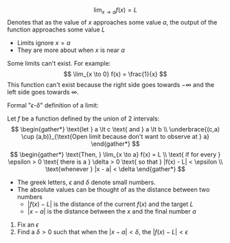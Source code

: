 $$
\lim_{x \to a} f(x) = L
$$
Denotes that as the value of $x$ approaches some value $a$, the output of the function approaches some value $L$

- Limits ignore $x=a$
- They are more about when $x$ is near $a$

Some limits can't exist. For example:
$$
\lim_{x \to 0} f(x) = \frac{1}{x}
$$
This function can't exist because the right side goes towards $-\infty$ and the left side goes towards $\infty$.

Formal "$\epsilon$-$\delta$" definition of a limit:

Let $f$ be a function defined by the union of 2 intervals:
$$
\begin{gather*}
\text{let } a \lt c \text{ and } a \lt b \\
\underbrace{(c,a) \cup (a,b)}_{\text{Open limit because don't want to observe at } a}
\end{gather*}
$$
$$
\begin{gather*}
\text{Then, } \lim_{x \to a} f(x) = L \\
\text{ if for every } \epsilon > 0 \text{ there is a } \delta > 0 \text{ so that } |f(x) - L| < \epsilon \\
\text{whenever } |x - a| < \delta
\end{gather*}
$$
- The greek letters, $\epsilon$ and $\delta$ denote small numbers.
- The absolute values can be thought of as the distance between two numbers
	- $|f(x) - L|$ is the distance of the current $f(x)$ and the target $L$
	- $|x - a|$ is the distance between the $x$ and the final number $a$

1. Fix an $\epsilon$
2. Find a $\delta > 0$ such that when the $|x - a| < \delta$, the $|f(x) - L| < \epsilon$